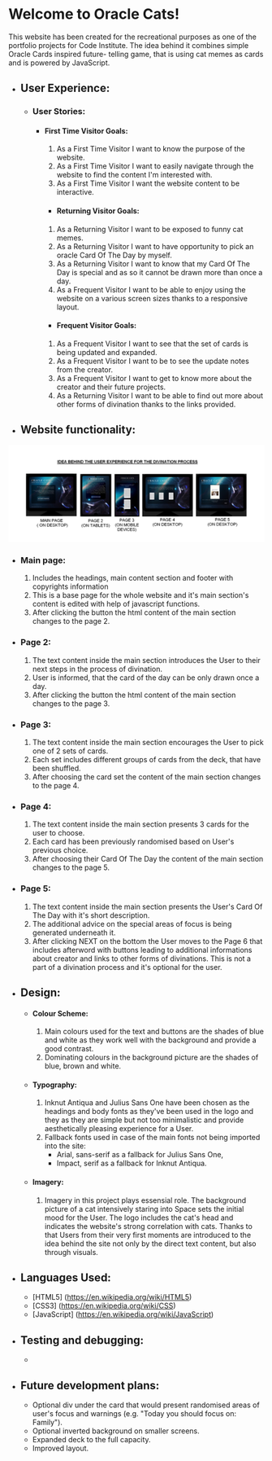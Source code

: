 <h1>Welcome to Oracle Cats!</h1>

This website has been created for the recreational purposes as one of the portfolio projects for Code Institute.
The idea behind it combines simple Oracle Cards inspired future- telling game, that is using cat memes as cards and is powered by JavaScript.



- ## User Experience:

    - ### User Stories:

        - #### First Time Visitor Goals:

            1. As a First Time Visitor I want to know the purpose of the website.
            2. As a First Time Visitor I want to easily navigate through the website to find the content I'm interested with.
            3. As a First Time Visitor I want the website content to be interactive.

           - #### Returning Visitor Goals:

            1. As a Returning Visitor I want to be exposed to funny cat memes.
            2. As a Returning Visitor I want to have opportunity to pick an oracle Card Of The Day by myself.
            3. As a Returning Visitor I want to know that my Card Of The Day is special and as so it cannot be drawn more than once a day.
            4. As a Frequent Visitor I want to be able to enjoy using the website on a various screen sizes thanks to a responsive layout.
           

           - #### Frequent Visitor Goals:

            1. As a Frequent Visitor I want to see that the set of cards is being updated and expanded.
            2. As a Frequent Visitor I want to be to see the update notes from the creator.
            3. As a Frequent Visitor I want to get to know more about the creator and their future projects.     
            4. As a Returning Visitor I want to be able to find out more about other forms of divination thanks to the links provided.

 - ## Website functionality:


![Wireframes](assets/images/wireframes.jpg)


   - ### Main page:
        
        1. Includes the headings, main content section and footer with copyrights information
        2. This is a base page for the whole website and it's main section's content is edited with help of javascript functions.
        3. After clicking the button the html content of the main section changes to the page 2.
            
   - ### Page 2:

        1. The text content inside the main section introduces the User to their next steps in the process of divination.
        2. User is informed, that the card of the day can be only drawn once a day.
        3. After clicking the button the html content of the main section changes to the page 3.

   - ### Page 3:

        1. The text content inside the main section encourages the User to pick one of 2 sets of cards.
        2. Each set includes different groups of cards from the deck, that have been shuffled.
        3. After choosing the card set the content of the main section changes to the page 4.

   - ### Page 4:

        1. The text content inside the main section presents 3 cards for the user to choose.
        2. Each card has been previously randomised based on User's previous choice.
        3. After choosing their Card Of The Day the content of the main section changes to the page 5.

   - ### Page 5:

        1. The text content inside the main section presents the User's Card Of The Day with it's short description.
        2. The additional advice on the special areas of focus is being generated underneath it.
        3. After clicking NEXT on the bottom the User moves to the Page 6 that includes afterword with buttons leading to additional informations about creator and links to other forms of divinations. This is not a part of a divination process and it's optional for the user.

  - ## Design:

       - #### Colour Scheme: 
        
            1. Main colours used for the text and buttons are the shades of blue and white as they work well with the background and provide a good contrast.
            2. Dominating colours in the background picture are the shades of blue, brown and white.
            
       - #### Typography:
        
            1. Inknut Antiqua and Julius Sans One have been chosen as the headings and body fonts as they've been used in the logo and they as they are simple but not too minimalistic and provide aesthetically pleasing experience for a User.            
            2. Fallback fonts used in case of the main fonts not being imported into the site:
                - Arial, sans-serif as a fallback for Julius Sans One,
                - Impact, serif as a fallback for Inknut Antiqua.
            
       - #### Imagery:
        
            1. Imagery in this project plays essensial role. The background picture of a cat intensively staring into Space sets the initial mood for the User. The logo includes the cat's head and indicates the website's strong correlation with cats. Thanks to that Users from their very first moments are introduced to the idea behind the site not only by the direct text content, but also through visuals.
        
  - ## Languages Used:

    - [HTML5] (https://en.wikipedia.org/wiki/HTML5)
    - [CSS3] (https://en.wikipedia.org/wiki/CSS)
    - [JavaScript] (https://en.wikipedia.org/wiki/JavaScript)

  - ## Testing and debugging:

    - 

  - ## Future development plans:

    - Optional div under the card that would present randomised areas of user's focus and warnings (e.g. "Today you should focus
      on: Family").
    - Optional inverted background on smaller screens.
    - Expanded deck to the full capacity.
    - Improved layout.






